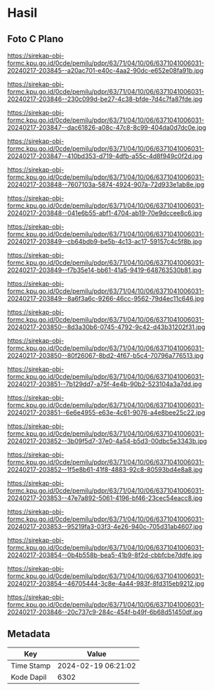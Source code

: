 # Hasil

## Foto C Plano

https://sirekap-obj-formc.kpu.go.id/0cde/pemilu/pdpr/63/71/04/10/06/6371041006031-20240217-203845--a20ac701-e40c-4aa2-90dc-e652e08fa91b.jpg

https://sirekap-obj-formc.kpu.go.id/0cde/pemilu/pdpr/63/71/04/10/06/6371041006031-20240217-203846--230c099d-be27-4c38-bfde-7d4c7fa87fde.jpg

https://sirekap-obj-formc.kpu.go.id/0cde/pemilu/pdpr/63/71/04/10/06/6371041006031-20240217-203847--dac61826-a08c-47c8-8c99-404da0d7dc0e.jpg

https://sirekap-obj-formc.kpu.go.id/0cde/pemilu/pdpr/63/71/04/10/06/6371041006031-20240217-203847--410bd353-d719-4dfb-a55c-4d8f949c0f2d.jpg

https://sirekap-obj-formc.kpu.go.id/0cde/pemilu/pdpr/63/71/04/10/06/6371041006031-20240217-203848--7607103a-5874-4924-907a-72d933e1ab8e.jpg

https://sirekap-obj-formc.kpu.go.id/0cde/pemilu/pdpr/63/71/04/10/06/6371041006031-20240217-203848--041e6b55-abf1-4704-ab19-70e9dccee8c6.jpg

https://sirekap-obj-formc.kpu.go.id/0cde/pemilu/pdpr/63/71/04/10/06/6371041006031-20240217-203849--cb64bdb9-be5b-4c13-ac17-59157c4c5f8b.jpg

https://sirekap-obj-formc.kpu.go.id/0cde/pemilu/pdpr/63/71/04/10/06/6371041006031-20240217-203849--f7b35e14-bb61-41a5-9419-648763530b81.jpg

https://sirekap-obj-formc.kpu.go.id/0cde/pemilu/pdpr/63/71/04/10/06/6371041006031-20240217-203849--8a6f3a6c-9266-46cc-9562-79d4ec11c646.jpg

https://sirekap-obj-formc.kpu.go.id/0cde/pemilu/pdpr/63/71/04/10/06/6371041006031-20240217-203850--8d3a30b6-0745-4792-9c42-d43b31202f31.jpg

https://sirekap-obj-formc.kpu.go.id/0cde/pemilu/pdpr/63/71/04/10/06/6371041006031-20240217-203850--80f26067-8bd2-4f67-b5c4-70796a776513.jpg

https://sirekap-obj-formc.kpu.go.id/0cde/pemilu/pdpr/63/71/04/10/06/6371041006031-20240217-203851--7b129dd7-a75f-4e4b-90b2-523104a3a7dd.jpg

https://sirekap-obj-formc.kpu.go.id/0cde/pemilu/pdpr/63/71/04/10/06/6371041006031-20240217-203851--6e6e4955-e63e-4c61-9076-a4e8bee25c22.jpg

https://sirekap-obj-formc.kpu.go.id/0cde/pemilu/pdpr/63/71/04/10/06/6371041006031-20240217-203852--3b09f5d7-37e0-4a54-b5d3-00dbc5e3343b.jpg

https://sirekap-obj-formc.kpu.go.id/0cde/pemilu/pdpr/63/71/04/10/06/6371041006031-20240217-203852--1f5e8b61-41f8-4883-92c8-80593bd4e8a8.jpg

https://sirekap-obj-formc.kpu.go.id/0cde/pemilu/pdpr/63/71/04/10/06/6371041006031-20240217-203853--47e7a892-5061-4196-bf46-23cec54eacc8.jpg

https://sirekap-obj-formc.kpu.go.id/0cde/pemilu/pdpr/63/71/04/10/06/6371041006031-20240217-203853--95219fa3-03f3-4e26-940c-705d31ab4607.jpg

https://sirekap-obj-formc.kpu.go.id/0cde/pemilu/pdpr/63/71/04/10/06/6371041006031-20240217-203854--0b4b558b-bea5-41b9-8f2d-cbbfcbe7ddfe.jpg

https://sirekap-obj-formc.kpu.go.id/0cde/pemilu/pdpr/63/71/04/10/06/6371041006031-20240217-203854--46705444-3c8e-4a44-983f-8fd315eb9212.jpg

https://sirekap-obj-formc.kpu.go.id/0cde/pemilu/pdpr/63/71/04/10/06/6371041006031-20240217-203846--20c737c9-284c-454f-b49f-6b68d51450df.jpg


## Metadata

| Key        | Value               |
| ---------- | ------------------- |
| Time Stamp | 2024-02-19 06:21:02 |
| Kode Dapil | 6302                |



